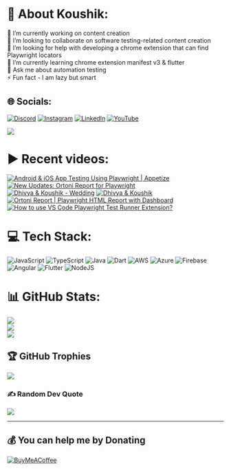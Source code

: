 # 💫 About Koushik:
🔭 I’m currently working on content creation<br>👯 I’m looking to collaborate on software testing-related content creation<br>🤝 I’m looking for help with developing a chrome extension that can find Playwright locators<br>🌱 I’m currently learning chrome extension manifest v3 & flutter<br>💬 Ask me about automation testing<br>⚡ Fun fact - I am lazy but smart


## 🌐 Socials:
[![Discord](https://img.shields.io/badge/Discord-%237289DA.svg?logo=discord&logoColor=white)](htttps://discord.gg/https://discord.gg/UunqzYFHPX) [![Instagram](https://img.shields.io/badge/Instagram-%23E4405F.svg?logo=Instagram&logoColor=white)](https://instagram.com/ortonikc) [![LinkedIn](https://img.shields.io/badge/LinkedIn-%230077B5.svg?logo=linkedin&logoColor=white)](https://linkedin.com/in/ortoni) [![YouTube](https://img.shields.io/badge/YouTube-%23FF0000.svg?logo=YouTube&logoColor=white)](https://youtube.com/@letcode) 

[![](https://visitcount.itsvg.in/api?id=ortonikc&icon=6&color=0)](https://visitcount.itsvg.in)
# ▶️ Recent videos:
<!-- BEGIN YOUTUBE-CARDS -->
[![Android & iOS App Testing Using Playwright | Appetize](https://ytcards.demolab.com/?id=OOBjzIyiW0Y&title=Android+%26+iOS+App+Testing+Using+Playwright+%7C+Appetize&lang=en&timestamp=1720545917&background_color=%230d1117&title_color=%23ffffff&stats_color=%23dedede&max_title_lines=1&width=250&border_radius=5 "Android & iOS App Testing Using Playwright | Appetize")](https://www.youtube.com/watch?v=OOBjzIyiW0Y)
[![New Updates: Ortoni Report for Playwright](https://ytcards.demolab.com/?id=HMaiL6cARZk&title=New+Updates%3A+Ortoni+Report+for+Playwright&lang=en&timestamp=1719825682&background_color=%230d1117&title_color=%23ffffff&stats_color=%23dedede&max_title_lines=1&width=250&border_radius=5 "New Updates: Ortoni Report for Playwright")](https://www.youtube.com/watch?v=HMaiL6cARZk)
[![Dhivya & Koushik - Wedding](https://ytcards.demolab.com/?id=1b8q1s9gjIw&title=Dhivya+%26+Koushik+-+Wedding&lang=en&timestamp=1719427710&background_color=%230d1117&title_color=%23ffffff&stats_color=%23dedede&max_title_lines=1&width=250&border_radius=5 "Dhivya & Koushik - Wedding")](https://www.youtube.com/watch?v=1b8q1s9gjIw)
[![Dhivya & Koushik](https://ytcards.demolab.com/?id=Wz8CVJ433qM&title=Dhivya+%26+Koushik&lang=en&timestamp=1719394392&background_color=%230d1117&title_color=%23ffffff&stats_color=%23dedede&max_title_lines=1&width=250&border_radius=5 "Dhivya & Koushik")](https://www.youtube.com/watch?v=Wz8CVJ433qM)
[![Ortoni Report | Playwright HTML Report with Dashboard](https://ytcards.demolab.com/?id=__r_W6MY360&title=Ortoni+Report+%7C+Playwright+HTML+Report+with+Dashboard&lang=en&timestamp=1718655946&background_color=%230d1117&title_color=%23ffffff&stats_color=%23dedede&max_title_lines=1&width=250&border_radius=5 "Ortoni Report | Playwright HTML Report with Dashboard")](https://www.youtube.com/watch?v=__r_W6MY360)
[![How to use VS Code Playwright Test Runner Extension?](https://ytcards.demolab.com/?id=cDsqpwSdgjM&title=How+to+use+VS+Code+Playwright+Test+Runner+Extension%3F&lang=en&timestamp=1716369283&background_color=%230d1117&title_color=%23ffffff&stats_color=%23dedede&max_title_lines=1&width=250&border_radius=5 "How to use VS Code Playwright Test Runner Extension?")](https://www.youtube.com/watch?v=cDsqpwSdgjM)
<!-- END YOUTUBE-CARDS -->
# 💻 Tech Stack:
![JavaScript](https://img.shields.io/badge/javascript-%23323330.svg?style=for-the-badge&logo=javascript&logoColor=%23F7DF1E) ![TypeScript](https://img.shields.io/badge/typescript-%23007ACC.svg?style=for-the-badge&logo=typescript&logoColor=white) ![Java](https://img.shields.io/badge/java-%23ED8B00.svg?style=for-the-badge&logo=java&logoColor=white) ![Dart](https://img.shields.io/badge/dart-%230175C2.svg?style=for-the-badge&logo=dart&logoColor=white) ![AWS](https://img.shields.io/badge/AWS-%23FF9900.svg?style=for-the-badge&logo=amazon-aws&logoColor=white) ![Azure](https://img.shields.io/badge/azure-%230072C6.svg?style=for-the-badge&logo=azure-devops&logoColor=white) ![Firebase](https://img.shields.io/badge/firebase-%23039BE5.svg?style=for-the-badge&logo=firebase) ![Angular](https://img.shields.io/badge/angular-%23DD0031.svg?style=for-the-badge&logo=angular&logoColor=white) ![Flutter](https://img.shields.io/badge/Flutter-%2302569B.svg?style=for-the-badge&logo=Flutter&logoColor=white) ![NodeJS](https://img.shields.io/badge/node.js-6DA55F?style=for-the-badge&logo=node.js&logoColor=white)
# 📊 GitHub Stats:
![](https://github-readme-stats.vercel.app/api?username=ortonikc&theme=radical&hide_border=true&include_all_commits=true&count_private=true)<br/>
![](https://github-readme-streak-stats.herokuapp.com/?user=ortonikc&theme=radical&hide_border=true)<br/>
![](https://github-readme-stats.vercel.app/api/top-langs/?username=ortonikc&theme=radical&hide_border=true&include_all_commits=true&count_private=true&layout=compact)

## 🏆 GitHub Trophies
![](https://github-profile-trophy.vercel.app/?username=ortonikc&theme=discord&no-frame=false&no-bg=true&margin-w=4)

### ✍️ Random Dev Quote
![](https://quotes-github-readme.vercel.app/api?type=horizontal&theme=radical)

---
  ## 💰 You can help me by Donating
  [![BuyMeACoffee](https://img.shields.io/badge/Buy%20Me%20a%20Coffee-ffdd00?style=for-the-badge&logo=buy-me-a-coffee&logoColor=black)](https://buymeacoffee.com/letcode) 

  
<!-- Proudly created with GPRM ( https://gprm.itsvg.in ) -->
